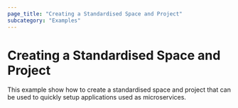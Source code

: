 ```yaml
---
page_title: "Creating a Standardised Space and Project"
subcategory: "Examples"
---
```


# Creating a Standardised Space and Project

This example show how to create a standardised space and project that can be used to quickly setup applications used as
microservices.
